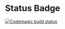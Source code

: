 # Status Badge
[![Codemagic build status](https://api.codemagic.io/apps/63843c488d8edee564809083/63843c488d8edee564809082/status_badge.svg)](https://codemagic.io/apps/63843c488d8edee564809083/63843c488d8edee564809082/latest_build)
